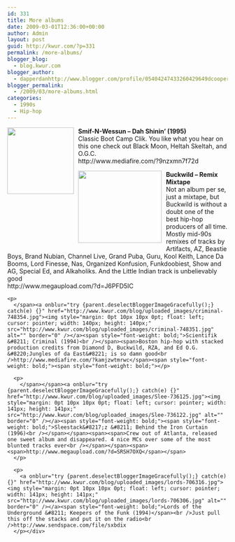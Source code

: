 ```yaml
---
id: 331
title: More albums
date: 2009-03-01T12:36:00+00:00
author: Admin
layout: post
guid: http://kwur.com/?p=331
permalink: /more-albums/
blogger_blog:
  - blog.kwur.com
blogger_author:
  - dapperdanhttp://www.blogger.com/profile/05404247433260429649dcooper@artsci.wustl.edu
blogger_permalink:
  - /2009/03/more-albums.html
categories:
  - 1990s
  - Hip-hop
---
```

<div class="pf-content">
  <p>
    <a onblur="try {parent.deselectBloggerImageGracefully();} catch(e) {}" href="http://www.kwur.com/blog/uploaded_images/smif-756749.jpg"><img style="margin: 0pt 10px 10px 0pt; float: left; cursor: pointer; width: 152px; height: 152px;" src="http://www.kwur.com/blog/uploaded_images/smif-756747.jpg" alt="" border="0" /></a> <span style="font-weight: bold;">Smif-N-Wessun &#8211; Dah Shinin&#8217; (1995)</span><br />Classic Boot Camp Clik. You like what you hear on this one check out Black Moon, Heltah Skeltah, and O.G.C.<br />http://www.mediafire.com/?9nzxmn7f72d
  </p>
  
  <p>
    <a onblur="try {parent.deselectBloggerImageGracefully();} catch(e) {}" href="http://www.kwur.com/blog/uploaded_images/buck-725428.png"><img style="margin: 0pt 10px 10px 0pt; float: left; cursor: pointer; width: 191px; height: 165px;" src="http://www.kwur.com/blog/uploaded_images/buck-725357.png" alt="" border="0" /></a><span style="font-weight: bold;">Buckwild &#8211; Remix Mixtape<br /></span>Not an album per se, just a mixtape, but Buckwild is without a doubt one of the best hip-hop producers of all time. Mostly mid-90s remixes of tracks by Artifacts, AZ, Beastie Boys, Brand Nubian, Channel Live, Grand Puba, Guru, Kool Keith, Lance Da Booms, Lord Finesse, Nas, Organized Konfusion, Funkdoobiest, Show and AG, Special Ed, and Alkaholiks. And the Little Indian track is unbelievably good<span style="font-weight: bold;"><br /></span>http://www.megaupload.com/?d=J6PFD5IC<span style="font-weight: bold;"></p> 
    
    <p>
      </span><a onblur="try {parent.deselectBloggerImageGracefully();} catch(e) {}" href="http://www.kwur.com/blog/uploaded_images/criminal-748354.jpg"><img style="margin: 0pt 10px 10px 0pt; float: left; cursor: pointer; width: 140px; height: 140px;" src="http://www.kwur.com/blog/uploaded_images/criminal-748351.jpg" alt="" border="0" /></a><span style="font-weight: bold;">Scientifik &#8211; Criminal (1994)<br /></span><span>Boston hip-hop with stacked production credits from Diamond D, Buckwild, RZA, and Ed O.G. &#8220;Jungles of da East&#8221; is so damn good<br />http://www.mediafire.com/?kamjzwtmrwc</span><span style="font-weight: bold;"><span style="font-weight: bold;"></p> 
      
      <p>
        </span></span><a onblur="try {parent.deselectBloggerImageGracefully();} catch(e) {}" href="http://www.kwur.com/blog/uploaded_images/Slee-736125.jpg"><img style="margin: 0pt 10px 10px 0pt; float: left; cursor: pointer; width: 141px; height: 141px;" src="http://www.kwur.com/blog/uploaded_images/Slee-736122.jpg" alt="" border="0" /></a><span style="font-weight: bold;"><span style="font-weight: bold;">Sleestack&#8217;z &#8211; Behind the Iron Curtain (1996)<br /></span></span><span><span>Crew out of Atlanta, released one sweet album and disappeared. 4 nice MCs over some of the most blunted tracks ever<br /></span></span><span><span>http://www.megaupload.com/?d=SRSH7OXQ</span></span>
      </p>
      
      <p>
        <a onblur="try {parent.deselectBloggerImageGracefully();} catch(e) {}" href="http://www.kwur.com/blog/uploaded_images/lords-706316.jpg"><img style="margin: 0pt 10px 10px 0pt; float: left; cursor: pointer; width: 141px; height: 141px;" src="http://www.kwur.com/blog/uploaded_images/lords-706306.jpg" alt="" border="0" /></a><span style="font-weight: bold;">Lords of the Underground &#8211; Keepers of the Funk (1994)</span><br />Just pull this off the stacks and put it on the radio<br />http://www.sendspace.com/file/sxbdix
      </p></div>